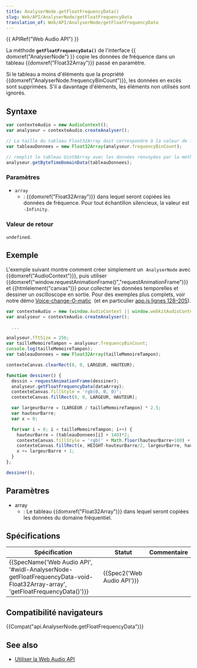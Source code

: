 ```yaml
---
title: AnalyserNode.getFloatFrequencyData()
slug: Web/API/AnalyserNode/getFloatFrequencyData
translation_of: Web/API/AnalyserNode/getFloatFrequencyData
---
```

{{ APIRef("Web Audio API") }}

La méthode **`getFloatFrequencyData()`** de l'interface {{ domxref("AnalyserNode") }} copie les données de fréquence dans un tableau {{domxref("Float32Array")}} passé en paramètre.

Si le tableau a moins d'éléments que la propriété {{domxref("AnalyserNode.frequencyBinCount")}}, les données en excès sont supprimées. S'il a davantage d'éléments, les éléments non utilisés sont ignorés.

## Syntaxe

```js
var contexteAudio = new AudioContext();
var analyseur = contexteAudio.createAnalyser();

// La taille du tableau Float32Array doit correspondre à la valeur de la propriété frequencyBinCount
var tableauDonnees = new Float32Array(analyseur.frequencyBinCount);

// remplit le tableau Uint8Array avec les données renvoyées par la méthode getByteTimeDomainData()
analyseur.getByteTimeDomainData(tableauDonnees);
```

### Paramètres

- `array`
  - : {{domxref("Float32Array")}} dans lequel seront copiées les données de fréquence. Pour tout échantillon silencieux, la valeur est `-Infinity`.

### Valeur de retour

`undefined`.

## Exemple

L'exemple suivant montre comment créer simplement un  `AnalyserNode` avec {{domxref("AudioContext")}}, puis utiliser {{domxref("window.requestAnimationFrame()","requestAnimationFrame")}} et {{htmlelement("canvas")}} pour collecter les données temporelles et dessiner un oscilloscope en sortie. Pour des exemples plus complets, voir notre démo [Voice-change-O-matic](http://mdn.github.io/voice-change-o-matic/)  (et en particulier [app.js lignes 128–205](https://github.com/mdn/voice-change-o-matic/blob/gh-pages/scripts/app.js#L128-L205)).

```js
var contexteAudio = new (window.AudioContext || window.webkitAudioContext)();
var analyseur = contexteAudio.createAnalyser();

  ...

analyseur.fftSize = 256;
var tailleMemoireTampon = analyseur.frequencyBinCount;
console.log(tailleMemoireTampon);
var tableauDonnees = new Float32Array(tailleMemoireTampon);

contexteCanvas.clearRect(0, 0, LARGEUR, HAUTEUR);

function dessiner() {
  dessin = requestAnimationFrame(dessiner);
  analyseur.getFloatFrequencyData(dataArray);
  contexteCanvas.fillStyle = 'rgb(0, 0, 0)';
  contexteCanvas.fillRect(0, 0, LARGEUR, HAUTEUR);

  var largeurBarre = (LARGEUR / tailleMemoireTampon) * 2.5;
  var hauteurBarre;
  var x = 0;

  for(var i = 0; i < tailleMemoireTampon; i++) {
    hauteurBarre = (tableauDonnees[i] + 140)*2;
    contexteCanvas.fillStyle = 'rgb(' + Math.floor(hauteurBarre+100) + ',50,50)';
    contexteCanvas.fillRect(x, HEIGHT-hauteurBarre/2, largeurBarre, hauteurBarre/2);
    x += largeurBarre + 1;
  }
};

dessiner();
```

## Paramètres

- array
  - : Le tableau {{domxref("Float32Array")}} dans lequel seront copiées les données du domaine fréquentiel.

## Spécifications

| Spécification                                                                                                                                                        | Statut                               | Commentaire |
| -------------------------------------------------------------------------------------------------------------------------------------------------------------------- | ------------------------------------ | ----------- |
| {{SpecName('Web Audio API', '#widl-AnalyserNode-getFloatFrequencyData-void-Float32Array-array', 'getFloatFrequencyData()')}} | {{Spec2('Web Audio API')}} |             |

## Compatibilité navigateurs

{{Compat("api.AnalyserNode.getFloatFrequencyData")}}

## See also

- [Utiliser la Web Audio API](/fr/docs/Web_Audio_API/Using_Web_Audio_API)
